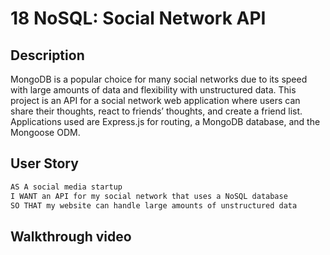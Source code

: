 # 18 NoSQL: Social Network API

## Description

MongoDB is a popular choice for many social networks due to its speed with large amounts of data and flexibility with unstructured data. This project is an API for a social network web application where users can share their thoughts, react to friends’ thoughts, and create a friend list. Applications used are Express.js for routing, a MongoDB database, and the Mongoose ODM. 

## User Story

```md
AS A social media startup
I WANT an API for my social network that uses a NoSQL database
SO THAT my website can handle large amounts of unstructured data
```

## Walkthrough video



